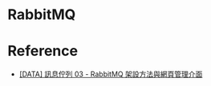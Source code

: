 # RabbitMQ


# Reference
- [[DATA] 訊息佇列 03 - RabbitMQ 架設方法與網頁管理介面](https://enzochang.com/rabbitmq-management-interface/)